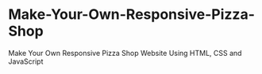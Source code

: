 # Make-Your-Own-Responsive-Pizza-Shop
Make Your Own Responsive Pizza Shop Website Using HTML, CSS and JavaScript
